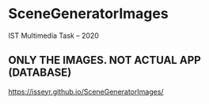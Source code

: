 # SceneGeneratorImages

IST Multimedia Task – 2020

## ONLY THE IMAGES. NOT ACTUAL APP (DATABASE)
https://isseyr.github.io/SceneGeneratorImages/
